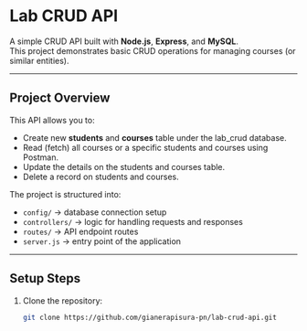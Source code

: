 # Lab CRUD API

A simple CRUD API built with **Node.js**, **Express**, and **MySQL**.  
This project demonstrates basic CRUD operations for managing courses (or similar entities).

---

## Project Overview
This API allows you to:
- Create new **students** and **courses** table under the lab_crud database.
- Read (fetch) all courses or a specific students and courses using Postman.
- Update the details on the students and courses table.
- Delete a record on students and courses.

The project is structured into:
- `config/` → database connection setup  
- `controllers/` → logic for handling requests and responses  
- `routes/` → API endpoint routes  
- `server.js` → entry point of the application  

---

## Setup Steps
1. Clone the repository:
   ```bash
   git clone https://github.com/gianerapisura-pn/lab-crud-api.git
